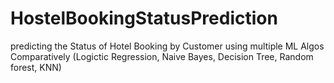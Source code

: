 # HostelBookingStatusPrediction
predicting the Status of Hotel Booking by Customer using multiple ML Algos Comparatively (Logictic Regression, Naive Bayes, Decision Tree, Random forest, KNN)
